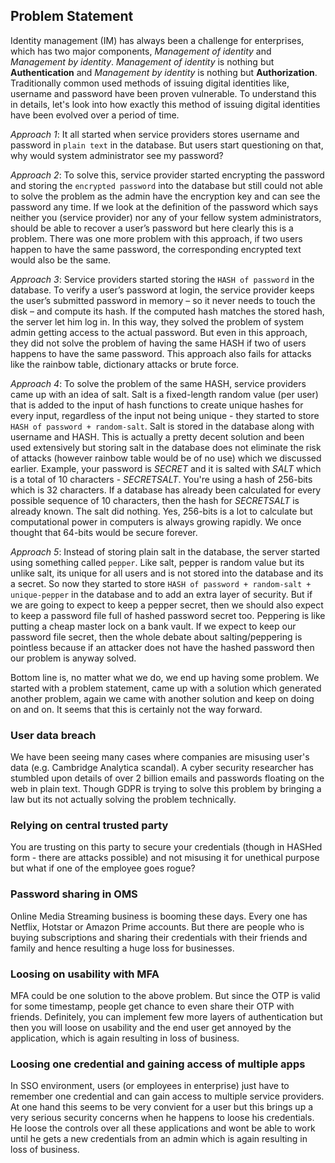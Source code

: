 ## Problem Statement

Identity management (IM) has always been a challenge for enterprises, which has two major components, *Management of identity* and *Management by identity*. *Management of identity* is nothing but **Authentication** and *Management by identity* is nothing but **Authorization**. Traditionally common used methods of issuing digital identities like, username and password have been proven vulnerable. To understand this in details, let's look into how exactly this method of issuing digital identities have been evolved over a period of time.

*Approach 1*: It all started when service providers stores username and password in `plain text` in the database. But users start questioning on that, why would system administrator see my password? 

*Approach 2*: To solve this, service provider started encrypting the password and storing the `encrypted password` into the database but still could not able to solve the problem as the admin have the encryption key and can see the password any time. If we look at the definition of the password which says neither you (service provider) nor any of your fellow system administrators, should be able to recover a user’s password but here clearly this is a problem. There was one more problem with this approach, if two users happen to have the same password, the corresponding encrypted text would also be the same. 

*Approach 3*: Service providers started storing the `HASH of password` in the database. To verify a user’s password at login, the service provider keeps the user’s submitted password in memory – so it never needs to touch the disk – and compute its hash. If the computed hash matches the stored hash, the server let him log in. In this way, they solved the problem of system admin getting access to the actual password. But even in this approach, they did not solve the problem of having the same HASH if two of users happens to have the same password. This approach also fails for attacks like the rainbow table, dictionary attacks or brute force.

*Approach 4*: To solve the problem of the same HASH, service providers came up with an idea of salt. Salt is a fixed-length random value (per user) that is added to the input of hash functions to create unique hashes for every input, regardless of the input not being unique - they started to store `HASH of password + random-salt`. Salt is stored in the database along with username and HASH. This is actually a pretty decent solution and been used extensively but storing salt in the database does not eliminate the risk of attacks (however rainbow table would be of no use) which we discussed earlier. Example, your password is *SECRET* and it is salted with *SALT* which is a total of 10 characters - *SECRETSALT*. You're using a hash of 256-bits which is 32 characters. If a database has already been calculated for every possible sequence of 10 characters, then the hash for *SECRETSALT* is already known. The salt did nothing. Yes, 256-bits is a lot to calculate but computational power in computers is always growing rapidly. We once thought that 64-bits would be secure forever. 

*Approach 5*: Instead of storing plain salt in the database, the server started using something called `pepper`. Like salt, pepper is random value but its unlike salt, its unique for all users and is not stored into the database and its a secret. So now they started to store `HASH of password + random-salt + unique-pepper` in the database and to add an extra layer of security. But if we are going to expect to keep a pepper secret, then we should also expect to keep a password file full of hashed password secret too. Peppering is like putting a cheap master lock on a bank vault. If we expect to keep our password file secret, then the whole debate about salting/peppering is pointless because if an attacker does not have the hashed password then our problem is anyway solved.

Bottom line is, no matter what we do, we end up having some problem. We started with a problem statement, came up with a solution which generated another problem, again we came with another solution and keep on doing on and on. It seems that this is certainly not the way forward. 

### User data breach

We have been seeing many cases where companies are misusing user's data (e.g. Cambridge Analytica scandal). A cyber security researcher has stumbled upon details of over 2 billion emails and passwords floating on the web in plain text. Though GDPR is trying to solve this problem by bringing a law but its not actually solving the problem technically.

### Relying on central trusted party

You are trusting on this party to secure your credentials (though in HASHed form - there are attacks possible) and not misusing it for unethical purpose but what if one of the employee goes rogue? 

### Password sharing in OMS

Online Media Streaming business is booming these days. Every one has Netflix, Hotstar or Amazon Prime accounts. But there are people who is buying subscriptions and sharing their credentials with their friends and family and hence resulting a huge loss for businesses.

### Loosing on usability with MFA

MFA could be one solution to the above problem. But since the OTP is valid for some timestamp, people get chance to even share their OTP with friends. Definitely, you can implement few more layers of authentication but then you will loose on usability and the end user get annoyed by the application, which is again resulting in loss of business.

### Loosing one credential and gaining access of multiple apps

In SSO environment, users (or employees in enterprise) just have to remember one credential and can gain access to multiple service providers. At one hand this seems to be very convient for a user but this brings up a very serious security concerns when he happens to loose his credentials. He loose the controls over all these applications and wont be able to work until he gets a new credentials from an admin which is again resulting in loss of business.